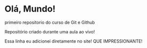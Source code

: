 # Olá, Mundo!
 primeiro repositorio do curso de Git e Github 

Repositório criado durante uma aula ao vivo!

Essa linha eu adicionei diretamente  no site! QUE IMPRESSIONANTE!
